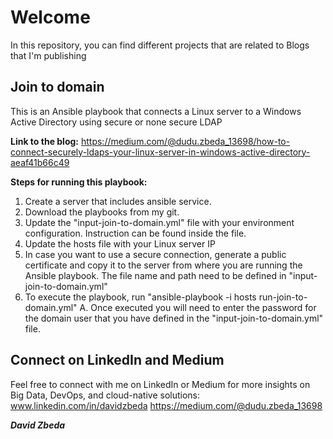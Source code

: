 # Welcome
In this repository,  you can find different projects that are related to Blogs that I'm publishing 

## Join to domain
This is an Ansible playbook that connects a Linux server to a Windows Active Directory using secure or none secure LDAP

**Link to the blog:** https://medium.com/@dudu.zbeda_13698/how-to-connect-securely-ldaps-your-linux-server-in-windows-active-directory-aeaf41b66c49

**Steps for running this playbook:**
1. Create a server that includes ansible service. 
2. Download the playbooks from my git.
3. Update the "input-join-to-domain.yml" file with your environment configuration. Instruction can be found inside the file. 
4. Update the hosts file with your Linux server IP
5. In case you want to use a secure connection, generate a public certificate and copy it to the server from where you are running the Ansible playbook. The file name and path need to be defined in "input-join-to-domain.yml"
6. To execute the playbook, run "ansible-playbook -i hosts run-join-to-domain.yml"
    A. Once  executed you will need to enter the password for the domain user that you have defined in the "input-join-to-domain.yml" file.



## Connect on LinkedIn and Medium
Feel free to connect with me on LinkedIn or Medium for more insights on Big Data, DevOps, and cloud-native solutions:
www.linkedin.com/in/davidzbeda
https://medium.com/@dudu.zbeda_13698

***David Zbeda***
